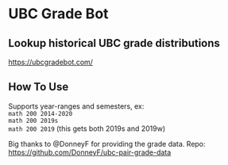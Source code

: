 # UBC Grade Bot
## Lookup historical UBC grade distributions
https://ubcgradebot.com/


## How To Use
Supports year-ranges and semesters, ex:<br />
`math 200 2014-2020`<br />
`math 200 2019s`<br />
`math 200 2019` (this gets both 2019s and 2019w)<br />



Big thanks to @DonneyF for providing the grade data. Repo: https://github.com/DonneyF/ubc-pair-grade-data
